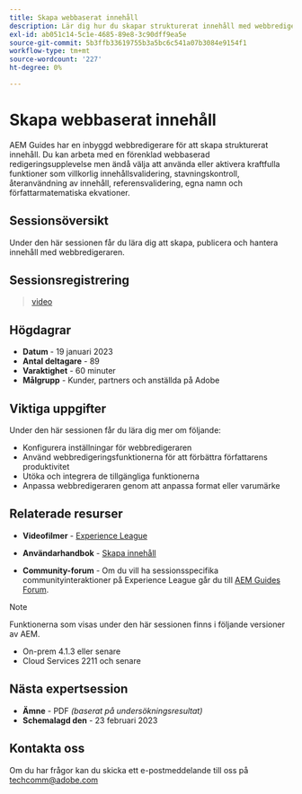 ```yaml
---
title: Skapa webbaserat innehåll
description: Lär dig hur du skapar strukturerat innehåll med webbredigeraren.
exl-id: ab051c14-5c1e-4685-89e8-3c90dff9ea5e
source-git-commit: 5b3ffb33619755b3a5bc6c541a07b3084e9154f1
workflow-type: tm+mt
source-wordcount: '227'
ht-degree: 0%

---
```


# Skapa webbaserat innehåll

AEM Guides har en inbyggd webbredigerare för att skapa strukturerat innehåll. Du kan arbeta med en förenklad webbaserad redigeringsupplevelse men ändå välja att använda eller aktivera kraftfulla funktioner som villkorlig innehållsvalidering, stavningskontroll, återanvändning av innehåll, referensvalidering, egna namn och författarmatematiska ekvationer.

## Sessionsöversikt

Under den här sessionen får du lära dig att skapa, publicera och hantera innehåll med webbredigeraren.

## Sessionsregistrering

>[video](https://video.tv.adobe.com/v/3414171/dita-authoring-ccms-web-author?quality=12&learn=on)

## Högdagrar

- **Datum** - 19 januari 2023
- **Antal deltagare** - 89
- **Varaktighet** - 60 minuter
- **Målgrupp** - Kunder, partners och anställda på Adobe

## Viktiga uppgifter

Under den här sessionen får du lära dig mer om följande:
- Konfigurera inställningar för webbredigeraren
- Använd webbredigeringsfunktionerna för att förbättra författarens produktivitet
- Utöka och integrera de tillgängliga funktionerna
- Anpassa webbredigeraren genom att anpassa format eller varumärke

## Relaterade resurser

- **Videofilmer** -  [Experience League](https://experienceleague.adobe.com/docs/experience-manager-guides-learn/videos/advanced-user-guide/overview.html?lang=en)

- **Användarhandbok** - [Skapa innehåll](https://help.adobe.com/en_US/xml-documentation-for-adobe-experience-manager/index.html#t=DXML-master-map/authoring-content.html)

- **Community-forum** - Om du vill ha sessionsspecifika communityinteraktioner på Experience League går du till  [AEM Guides Forum](https://experienceleaguecommunities.adobe.com/t5/experience-manager-guides/bd-p/xml-documentation-discussions).

>[!NOTE]
>
> Funktionerna som visas under den här sessionen finns i följande versioner av AEM.
> - On-prem 4.1.3 eller senare
> - Cloud Services 2211 och senare


## Nästa expertsession

- **Ämne** - PDF *(baserat på undersökningsresultat)*
- **Schemalagd den** - 23 februari 2023

## Kontakta oss

Om du har frågor kan du skicka ett e-postmeddelande till oss på <techcomm@adobe.com>
